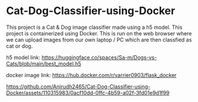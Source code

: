 # Cat-Dog-Classifier-using-Docker

This project is a Cat & Dog image classifier made using a h5 model. This project is containerized using Docker. This is run on the web browser where we can upload images from our own laptop / PC which are then classfied as cat or dog.

h5 model link: https://huggingface.co/spaces/Sa-m/Dogs-vs-Cats/blob/main/best_model.h5

docker image link: https://hub.docker.com/r/varrier0903/flask_docker


https://github.com/Anirudh2465/Cat-Dog-Classifier-using-Docker/assets/110315983/0acf10dd-0ffc-4b59-a02f-3fd01e9d1f99

